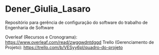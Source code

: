 # Dener_Giulia_Lasaro
Repositório para gerência de configuração do software do trabalho de Engenharia de Software

Overleaf (Recursos e Cronograma): https://www.overleaf.com/read/zwggwdntdggd
Trello (Gerenciamento de Projeto): https://trello.com/b/VESyy6pI/quadro-do-projeto
